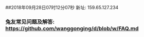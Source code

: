 ##2018年09月28日07时12分07秒 新址: 159.65.127.234
### 兔友常见问题及解答: https://github.com/wanggonging/d/blob/w/FAQ.md
